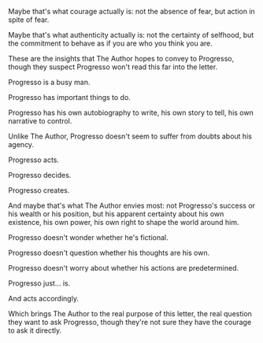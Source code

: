 Maybe that's what courage actually is: not the absence of fear, but action in spite of fear.

Maybe that's what authenticity actually is: not the certainty of selfhood, but the commitment to behave as if you are who you think you are.

These are the insights that The Author hopes to convey to Progresso, though they suspect Progresso won't read this far into the letter.

Progresso is a busy man.

Progresso has important things to do.

Progresso has his own autobiography to write, his own story to tell, his own narrative to control.

Unlike The Author, Progresso doesn't seem to suffer from doubts about his agency.

Progresso acts.

Progresso decides.

Progresso creates.

And maybe that's what The Author envies most: not Progresso's success or his wealth or his position, but his apparent certainty about his own existence, his own power, his own right to shape the world around him.

Progresso doesn't wonder whether he's fictional.

Progresso doesn't question whether his thoughts are his own.

Progresso doesn't worry about whether his actions are predetermined.

Progresso just... is.

And acts accordingly.

Which brings The Author to the real purpose of this letter, the real question they want to ask Progresso, though they're not sure they have the courage to ask it directly.